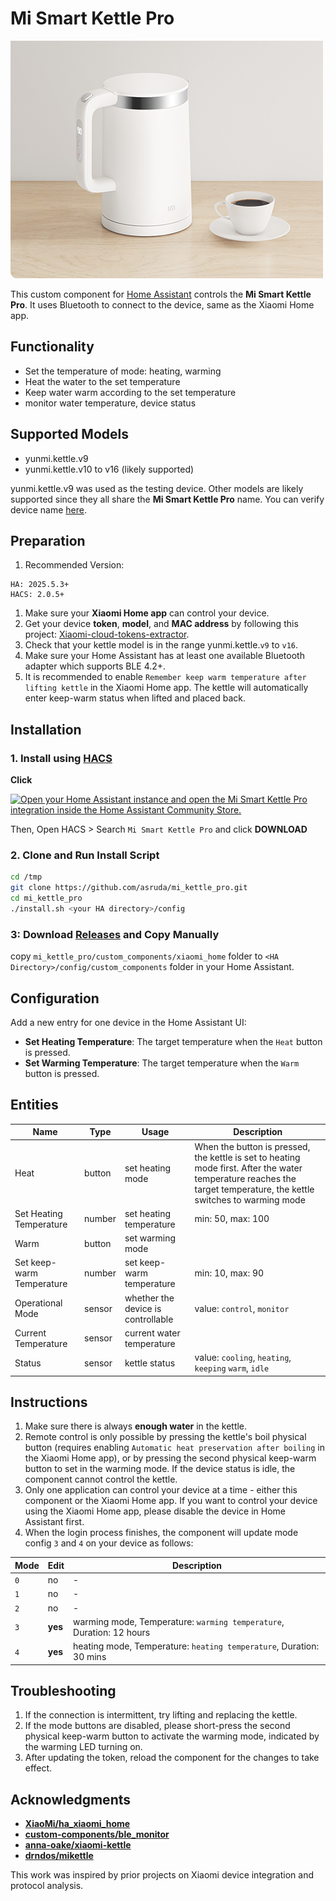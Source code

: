 # Mi Smart Kettle Pro
![Product](https://raw.githubusercontent.com/asruda/mi_kettle_pro/master/pictures/mi_kettle_pro.png)

This custom component for [Home Assistant](https://www.home-assistant.io) controls the **Mi Smart Kettle Pro**. It uses Bluetooth to connect to the device, same as the Xiaomi Home app.

## Functionality
- Set the temperature of mode: heating, warming
- Heat the water to the set temperature 
- Keep water warm according to the set temperature 
- monitor water temperature, device status

## Supported Models
- yunmi.kettle.v9
- yunmi.kettle.v10 to v16 (likely supported)

yunmi.kettle.v9 was used as the testing device. Other models are likely supported since they all share the **Mi Smart Kettle Pro** name. You can verify device name [here](https://home.miot-spec.com/s/yunmi.kettle.v10).

## Preparation
1. Recommended Version:
```
HA: 2025.5.3+
HACS: 2.0.5+
```
1. Make sure your **Xiaomi Home app** can control your device.
2. Get your device **token**, **model**, and **MAC address** by following this project: [Xiaomi-cloud-tokens-extractor](https://github.com/PiotrMachowski/Xiaomi-cloud-tokens-extractor).
3. Check that your kettle model is in the range yunmi.kettle.`v9` to `v16`.
4. Make sure your Home Assistant has at least one available Bluetooth adapter which supports BLE 4.2+.
5. It is recommended to enable `Remember keep warm temperature after lifting kettle` in the Xiaomi Home app. The kettle will automatically enter keep-warm status when lifted and placed back.

## Installation

### 1. Install using [HACS](https://hacs.xyz/)
**Click**

[![Open your Home Assistant instance and open the Mi Smart Kettle Pro integration inside the Home Assistant Community Store.](https://my.home-assistant.io/badges/hacs_repository.svg)](https://my.home-assistant.io/redirect/hacs_repository/?owner=asruda&repository=mi_kettle_pro&category=integration)

Then, Open HACS > Search `Mi Smart Kettle Pro` and click **DOWNLOAD** 

### 2. Clone and Run Install Script

```bash
cd /tmp
git clone https://github.com/asruda/mi_kettle_pro.git
cd mi_kettle_pro
./install.sh <your HA directory>/config
```

### 3: Download [Releases](https://github.com/asruda/mi_kettle_pro/releases) and Copy Manually

copy `mi_kettle_pro/custom_components/xiaomi_home` folder to `<HA Directory>/config/custom_components` folder in your Home Assistant.

## Configuration

Add a new entry for one device in the Home Assistant UI:
- **Set Heating Temperature**: The target temperature when the `Heat` button is pressed.
- **Set Warming Temperature**: The target temperature when the `Warm` button is pressed.

## Entities
| Name | Type | Usage | Description |
|----------------------|------|-------|-------------|
| Heat | button | set heating mode | When the button is pressed, the kettle is set to heating mode first. After the water temperature reaches the target temperature, the kettle switches to warming mode |
| Set Heating Temperature | number | set heating temperature | min: 50, max: 100 |
| Warm | button | set warming mode | |
| Set keep-warm Temperature | number | set keep-warm temperature | min: 10, max: 90 |
| Operational Mode | sensor | whether the device is controllable | value: `control`, `monitor` |
| Current Temperature | sensor | current water temperature | |
| Status | sensor | kettle status | value: `cooling`, `heating`, `keeping` `warm`, `idle` |

## Instructions
1. Make sure there is always **enough water** in the kettle.
2. Remote control is only possible by pressing the kettle's boil physical button (requires enabling `Automatic heat preservation after boiling` in the Xiaomi Home app), or by pressing the second physical keep-warm button to set in the warming mode. If the device status is idle, the component cannot control the kettle.
3. Only one application can control your device at a time - either this component or the Xiaomi Home app. If you want to control your device using the Xiaomi Home app, please disable the device in Home Assistant first.
4. When the login process finishes, the component will update mode config `3` and `4` on your device as follows:

| Mode | Edit | Description |
|------|------|-------------|
| `0` | no | - |
| `1` | no | - |
| `2` | no | - |
| `3` | **yes** | warming mode, Temperature: `warming temperature`, Duration: 12 hours |
| `4` | **yes** | heating mode, Temperature: `heating temperature`, Duration: 30 mins |

## Troubleshooting
1. If the connection is intermittent, try lifting and replacing the kettle.
2. If the mode buttons are disabled, please short-press the second physical keep-warm button to activate the warming mode, indicated by the warming LED turning on.
3. After updating the token, reload the component for the changes to take effect.

## Acknowledgments

- **[XiaoMi/ha_xiaomi_home](https://github.com/XiaoMi/ha_xiaomi_home)**
- **[custom-components/ble_monitor](https://github.com/custom-components/ble_monitor)**
- **[anna-oake/xiaomi-kettle](https://github.com/anna-oake/xiaomi-kettle)**
- **[drndos/mikettle](https://github.com/drndos/mikettle)**

This work was inspired by prior projects on Xiaomi device integration and protocol analysis.